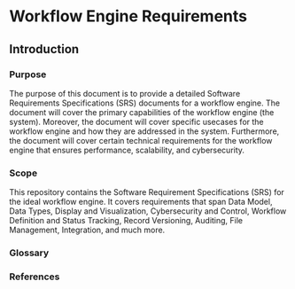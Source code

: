# Workflow Engine Requirements

## Introduction
### Purpose
The purpose of this document is to provide a detailed Software Requirements Specifications (SRS) documents for a workflow engine. The document will cover the primary capabilities of the workflow engine (the system). Moreover, the document will cover specific usecases for the workflow engine and how they are addressed in the system. Furthermore, the document will cover certain technical requirements for the workflow engine that ensures performance, scalability, and cybersecurity.
### Scope
This repository contains the Software Requirement Specifications (SRS) for the ideal workflow engine. It covers requirements that span Data Model, Data Types, Display and Visualization, Cybersecurity and Control, Workflow Definition and Status Tracking, Record Versioning, Auditing, File Management, Integration, and much more.

### Glossary
### References
